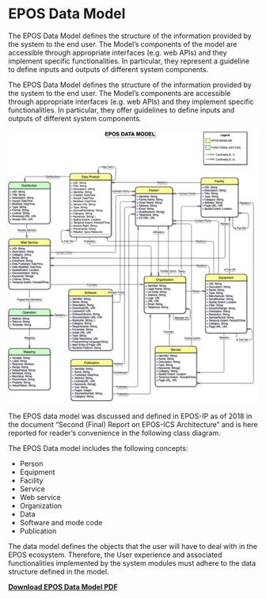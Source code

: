 # EPOS Data Model

The EPOS Data Model defines the structure of the information provided by the system to the end user. The Model’s components of the model are accessible through appropriate interfaces (e.g. web APIs) and they implement specific functionalities. In particular, they represent a guideline to define inputs and outputs of different system components.

The EPOS Data Model defines the structure of the information provided by the system to the end user. The Model’s components are accessible through appropriate interfaces (e.g. web APIs) and they implement specific functionalities. In particular, they offer guidelines to define inputs and outputs of different system components.

![EPOS Data Model](../../static/img/epos_data_model.png)

The EPOS data model was discussed and defined in EPOS-IP as of 2018 in the document “Second (Final) Report on EPOS-ICS Architecture” and is here reported for reader’s convenience in the following class diagram.

The EPOS Data model includes the following concepts:

- Person
- Equipment
- Facility
- Service
- Web service
- Organization
- Data
- Software and mode code
- Publication

The data model defines the objects that the user will have to deal with in the EPOS ecosystem. Therefore, the User experience and associated functionalities implemented by the system modules must adhere to the data structure defined in the model.

<a href="./Documents/EPOS_DATA_MODEL.pdf" download="EPOS_DATA_MODEL.pdf">**Download EPOS Data Model PDF**</a>
